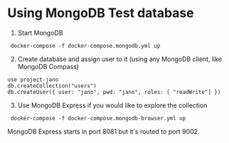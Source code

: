 # Using MongoDB Test database

1. Start MongoDB

```shell
 docker-compose -f docker-compose.mongodb.yml up
```

2. Create database and assign user to it (using any MongoDB client, like MongoDB Compass)

````
use project-jano
db.createCollection("users")
db.createUser({ user: "jano", pwd: "jano", roles: [ "readWrite"] })
````

3. Use MongoDB Express if you would like to explore the collection

```shell
 docker-compose -f docker-compose.mongodb-browser.yml up
```

MongoDB Express starts in port 8081 but it's routed to port 9002.